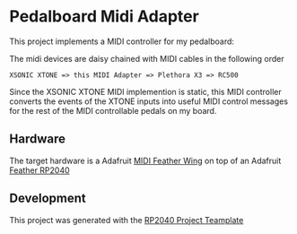 # Pedalboard Midi Adapter

This project implements a MIDI controller for my pedalboard:

The midi devices are daisy chained with MIDI cables in the following order

```
XSONIC XTONE => this MIDI Adapter => Plethora X3 => RC500
```

Since the XSONIC XTONE MIDI implemention is static, this MIDI controller converts the events of the XTONE inputs into
useful MIDI control messages for the rest of the MIDI controllable pedals on my board.

## Hardware

The target hardware is a Adafruit [MIDI Feather Wing](https://www.adafruit.com/product/4740) on top of an Adafruit
[Feather RP2040](https://www.adafruit.com/product/4884)


## Development
This project was generated with the [RP2040 Project Teamplate](https://github.com/rp-rs/rp2040-project-template)

